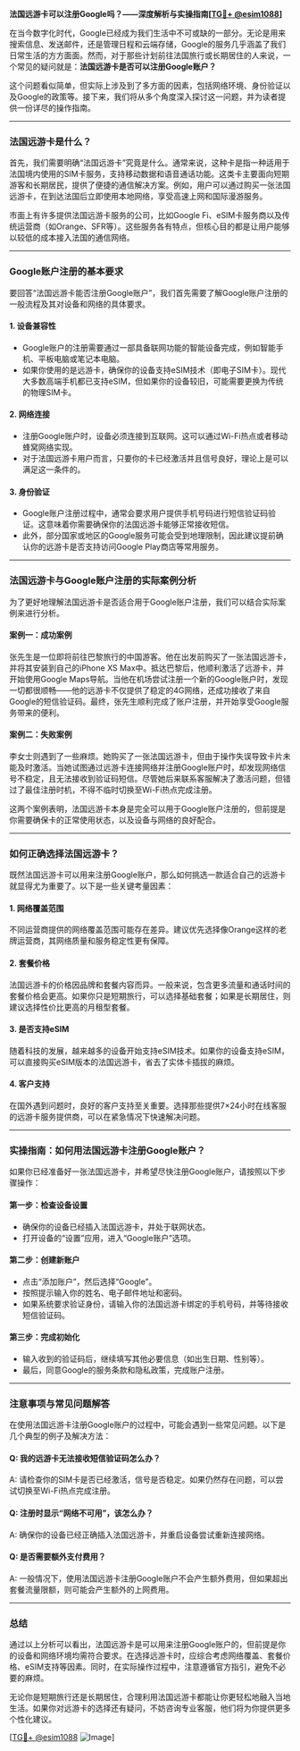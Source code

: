 **法国远游卡可以注册Google吗？——深度解析与实操指南[[TG💪+ @esim1088](https://t.me/s/esim1088)]**

在当今数字化时代，Google已经成为我们生活中不可或缺的一部分。无论是用来搜索信息、发送邮件，还是管理日程和云端存储，Google的服务几乎涵盖了我们日常生活的方方面面。然而，对于那些计划前往法国旅行或长期居住的人来说，一个常见的疑问就是：**法国远游卡是否可以注册Google账户？**

这个问题看似简单，但实际上涉及到了多方面的因素，包括网络环境、身份验证以及Google的政策等。接下来，我们将从多个角度深入探讨这一问题，并为读者提供一份详尽的操作指南。

---

### 法国远游卡是什么？

首先，我们需要明确“法国远游卡”究竟是什么。通常来说，这种卡是指一种适用于法国境内使用的SIM卡服务，支持移动数据和语音通话功能。这类卡主要面向短期游客和长期居民，提供了便捷的通信解决方案。例如，用户可以通过购买一张法国远游卡，在到达法国后立即使用本地网络，享受高速上网和国际漫游服务。

市面上有许多提供法国远游卡服务的公司，比如Google Fi、eSIM卡服务商以及传统运营商（如Orange、SFR等）。这些服务各有特点，但核心目的都是让用户能够以较低的成本接入法国的通信网络。

---

### Google账户注册的基本要求

要回答“法国远游卡能否注册Google账户”，我们首先需要了解Google账户注册的一般流程及其对设备和网络的具体要求。

#### 1. **设备兼容性**
   - Google账户的注册需要通过一部具备联网功能的智能设备完成，例如智能手机、平板电脑或笔记本电脑。
   - 如果你使用的是远游卡，确保你的设备支持eSIM技术（即电子SIM卡）。现代大多数高端手机都已支持eSIM，但如果你的设备较旧，可能需要更换为传统的物理SIM卡。

#### 2. **网络连接**
   - 注册Google账户时，设备必须连接到互联网。这可以通过Wi-Fi热点或者移动蜂窝网络实现。
   - 对于法国远游卡用户而言，只要你的卡已经激活并且信号良好，理论上是可以满足这一条件的。

#### 3. **身份验证**
   - Google账户注册过程中，通常会要求用户提供手机号码进行短信验证码验证。这意味着你需要确保你的法国远游卡能够正常接收短信。
   - 此外，部分国家或地区的Google服务可能会受到地理限制，因此建议提前确认你的远游卡是否支持访问Google Play商店等常用服务。

---

### 法国远游卡与Google账户注册的实际案例分析

为了更好地理解法国远游卡是否适合用于Google账户注册，我们可以结合实际案例来进行分析。

#### 案例一：成功案例
张先生是一位即将前往巴黎旅行的中国游客。他在出发前购买了一张法国远游卡，并将其安装到自己的iPhone XS Max中。抵达巴黎后，他顺利激活了远游卡，并开始使用Google Maps导航。当他在机场尝试注册一个新的Google账户时，发现一切都很顺畅——他的远游卡不仅提供了稳定的4G网络，还成功接收了来自Google的短信验证码。最终，张先生顺利完成了账户注册，并开始享受Google服务带来的便利。

#### 案例二：失败案例
李女士则遇到了一些麻烦。她购买了一张法国远游卡，但由于操作失误导致卡片未能及时激活。当她试图通过远游卡连接网络并注册Google账户时，却发现网络信号不稳定，且无法接收到验证码短信。尽管她后来联系客服解决了激活问题，但错过了最佳注册时机，不得不临时切换至Wi-Fi热点完成注册。

这两个案例表明，法国远游卡本身是完全可以用于Google账户注册的，但前提是你需要确保卡的正常使用状态，以及设备与网络的良好配合。

---

### 如何正确选择法国远游卡？

既然法国远游卡可以用来注册Google账户，那么如何挑选一款适合自己的远游卡就显得尤为重要了。以下是一些关键考量因素：

#### 1. **网络覆盖范围**
   不同运营商提供的网络覆盖范围可能存在差异。建议优先选择像Orange这样的老牌运营商，其网络质量和服务稳定性更有保障。

#### 2. **套餐价格**
   法国远游卡的价格因品牌和套餐内容而异。一般来说，包含更多流量和通话时间的套餐价格会更高。如果你只是短期旅行，可以选择基础套餐；如果是长期居住，则建议选择性价比更高的月租型套餐。

#### 3. **是否支持eSIM**
   随着科技的发展，越来越多的设备开始支持eSIM技术。如果你的设备支持eSIM，可以直接购买eSIM版本的法国远游卡，省去了实体卡插拔的麻烦。

#### 4. **客户支持**
   在国外遇到问题时，良好的客户支持至关重要。选择那些提供7×24小时在线客服的远游卡服务提供商，可以在紧急情况下快速解决问题。

---

### 实操指南：如何用法国远游卡注册Google账户？

如果你已经准备好一张法国远游卡，并希望尽快注册Google账户，请按照以下步骤操作：

#### 第一步：检查设备设置
   - 确保你的设备已经插入法国远游卡，并处于联网状态。
   - 打开设备的“设置”应用，进入“Google账户”选项。

#### 第二步：创建新账户
   - 点击“添加账户”，然后选择“Google”。
   - 按照提示输入你的姓名、电子邮件地址和密码。
   - 如果系统要求验证身份，请输入你的法国远游卡绑定的手机号码，并等待接收短信验证码。

#### 第三步：完成初始化
   - 输入收到的验证码后，继续填写其他必要信息（如出生日期、性别等）。
   - 最后，同意Google的服务条款和隐私政策，完成账户注册。

---

### 注意事项与常见问题解答

在使用法国远游卡注册Google账户的过程中，可能会遇到一些常见问题。以下是几个典型的例子及解决方法：

#### Q: 我的远游卡无法接收短信验证码怎么办？
A: 请检查你的SIM卡是否已经激活，信号是否稳定。如果仍然存在问题，可以尝试切换至Wi-Fi热点完成注册。

#### Q: 注册时显示“网络不可用”，该怎么办？
A: 确保你的设备已经正确插入法国远游卡，并重启设备尝试重新连接网络。

#### Q: 是否需要额外支付费用？
A: 一般情况下，使用法国远游卡注册Google账户不会产生额外费用，但如果超出套餐流量限额，则可能会产生额外的上网费用。

---

### 总结

通过以上分析可以看出，法国远游卡是可以用来注册Google账户的，但前提是你的设备和网络环境均需符合要求。在选择远游卡时，应综合考虑网络覆盖、套餐价格、eSIM支持等因素。同时，在实际操作过程中，注意遵循官方指引，避免不必要的麻烦。

无论你是短期旅行还是长期居住，合理利用法国远游卡都能让你更轻松地融入当地生活。如果你对远游卡的选择还有疑问，不妨咨询专业客服，他们将为你提供更多个性化建议。

[[TG💪+ @esim1088](https://t.me/s/esim1088) ![Image](https://i.postimg.cc/4NQfJmqS/Snipaste-2025-05-13-00-14-12.png)]